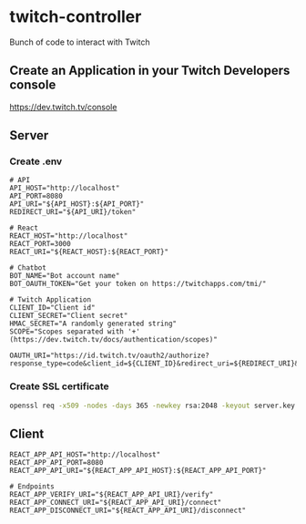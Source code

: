 # twitch-controller
Bunch of code to interact with Twitch

## Create an Application in your Twitch Developers console
https://dev.twitch.tv/console

## Server

### Create .env

```properties
# API
API_HOST="http://localhost"
API_PORT=8080
API_URI="${API_HOST}:${API_PORT}"
REDIRECT_URI="${API_URI}/token"

# React
REACT_HOST="http://localhost"
REACT_PORT=3000
REACT_URI="${REACT_HOST}:${REACT_PORT}"

# Chatbot
BOT_NAME="Bot account name"
BOT_OAUTH_TOKEN="Get your token on https://twitchapps.com/tmi/"

# Twitch Application
CLIENT_ID="Client id"
CLIENT_SECRET="Client secret"
HMAC_SECRET="A randomly generated string"
SCOPE="Scopes separated with '+' (https://dev.twitch.tv/docs/authentication/scopes)"

OAUTH_URI="https://id.twitch.tv/oauth2/authorize?response_type=code&client_id=${CLIENT_ID}&redirect_uri=${REDIRECT_URI}&scope=${SCOPE}"
```

### Create SSL certificate

```bash
openssl req -x509 -nodes -days 365 -newkey rsa:2048 -keyout server.key -out server.crt
```

## Client

```properties
REACT_APP_API_HOST="http://localhost"
REACT_APP_API_PORT=8080
REACT_APP_API_URI="${REACT_APP_API_HOST}:${REACT_APP_API_PORT}"

# Endpoints
REACT_APP_VERIFY_URI="${REACT_APP_API_URI}/verify"
REACT_APP_CONNECT_URI="${REACT_APP_API_URI}/connect"
REACT_APP_DISCONNECT_URI="${REACT_APP_API_URI}/disconnect"
```